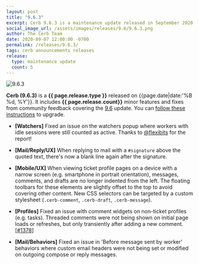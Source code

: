 ```yaml
---
layout: post
title: "9.6.3"
excerpt: Cerb 9.6.3 is a maintenance update released in September 2020 with 5 minor features and fixes from community feedback.
social_image_url: /assets/images/releases/9.6/9.6.3.png
author: The Cerb Team
date: 2020-09-07 12:00:00 -0700
permalink: /releases/9.6.3/
tags: cerb announcements releases
release:
  type: maintenance update
  count: 5
---
```


<div class="cerb-screenshot">
<img src="{{page.social_image_url}}" class="screenshot" alt="9.6.3" style="max-width:500px;">
</div>

**Cerb (9.6.3)** is a **{{ page.release.type }}** released on {{page.date|date:'%B %d, %Y'}}. It includes **{{ page.release.count}}** minor features and fixes from community feedback covering the [9.6](/releases/9.6/) update.  You can [follow these instructions](/docs/upgrading/) to upgrade.

* **[Watchers]** Fixed an issue on the watchers popup where workers with idle sessions were still counted as active. Thanks to [@flexibits](https://twitter.com/flexibits) for the report!

* **[Mail/Reply/UX]** When replying to mail with a `#signature` above the quoted text, there's now a blank line again after the signature.

* **[Mobile/UX]** When viewing ticket profile pages on a device with a narrow screen (e.g. smartphone in portrait orientation), messages, comments, and drafts are no longer indented from the left. The floating toolbars for these elements are slightly offset to the top to avoid covering other content. New CSS selectors can be targeted by a custom stylesheet (`.cerb-comment`, `.cerb-draft`, `.cerb-message`).

* **[Profiles]** Fixed an issue with comment widgets on non-ticket profiles (e.g. tasks). Threaded comments were not being shown on initial page loads or refreshes, but only transiently after adding a new comment. [[#1378](https://github.com/jstanden/cerb/issues/1378)]

* **[Mail/Behaviors]** Fixed an issue in 'Before message sent by worker' behaviors where custom email headers were not being set or modified on outgoing compose or reply messages.

